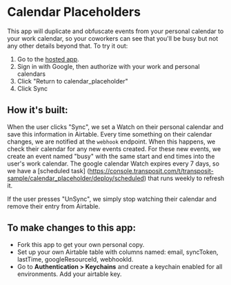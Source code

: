 # Calendar Placeholders

This app will duplicate and obfuscate events from your personal calendar to your work calendar, so your coworkers can see that you'll be busy but not any other details beyond that. To try it out:

  1. Go to the [hosted app](https://calendar-placeholder-gu6nh.transposit.io/).
  2. Sign in with Google, then authorize with your work and personal calendars
  3. Click "Return to calendar_placeholder"
  4. Click Sync

## How it's built:

When the user clicks "Sync", we set a Watch on their personal calendar and save this information in Airtable. Every time something on their calendar changes, we are notified at the `webhook` endpoint. When this happens, we check their calendar for any new events created. For these new events, we create an event named "busy" with the same start and end times into the user's work calendar. The google calendar Watch expires every 7 days, so we have a [scheduled task] (https://console.transposit.com/t/transposit-sample/calendar_placeholder/deploy/scheduled) that runs weekly to refresh it.

If the user presses "UnSync", we simply stop watching their calendar and remove their entry from Airtable.

## To make changes to this app:
* Fork this app to get your own personal copy. 
* Set up your own Airtable table with columns named: email, syncToken, lastTime, googleResourceId, webhookId.
* Go to **Authentication > Keychains** and create a keychain enabled for all environments. Add your airtable key.




